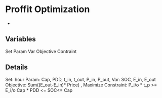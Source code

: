 # Proffit Optimization
-
Variables
-
Set
Param
Var
Objective
Contraint

Details
-
Set: hour
Param: Cap, PDD, t_in, t_out, P_in, P_out, 
Var: SOC, E_in, E_out
Objective: Sum((E_out-E_in)* Price) , Maximize
Constraint:
  P_i/o * t_p >= E_i/o
  Cap * PDD <= SOC<= Cap  
